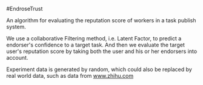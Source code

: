 #EndroseTrust

An algorithm for evaluating the reputation score of workers in a task publish system.

We use a collaborative Filtering method, i.e. Latent Factor, to predict a endorser's confidence to a target task. And then we evaluate the target user's reputation score by taking both the user and his or her endorsers into account. 

Experiment data is generated by random, which could also be replaced by real world data, such as data from www.zhihu.com

